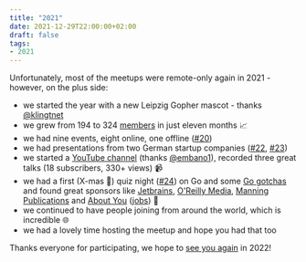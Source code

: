 ```yaml
---
title: "2021"
date: 2021-12-29T22:00:00+02:00
draft: false
tags:
- 2021
---
```


Unfortunately, most of the meetups were remote-only again in 2021 - however, on
the plus side:

* we started the year with a new Leipzig Gopher mascot - thanks [@klingtnet](https://www.klingt.net/)
* we grew from 194 to 324 [members](https://www.meetup.com/Leipzig-Golang/) in just eleven months 📈
* we had nine events, eight online, one offline ([#20](https://golangleipzig.space/posts/meetup-20-invitation/))
* we had presentations from two German startup companies ([#22](https://golangleipzig.space/posts/meetup-22-wrapup/), [#23](https://golangleipzig.space/posts/meetup-23-wrapup/))
* we started a [YouTube channel](https://www.youtube.com/channel/UCFDzViL6Bo0w2AG23Q0_rZQ) (thanks [@embano1](https://twitter.com/embano1/)), recorded three great talks (18 subscribers, 330+ views) 📹
* we had a first (X-mas 🎄) quiz night ([#24](https://golangleipzig.space/posts/meetup-24-wrapup/)) on Go and some [Go gotchas](https://github.com/golang-leipzig/gotchas) and found great sponsors like [Jetbrains](https://jetbrains.com/), [O'Reilly Media](https://www.oreilly.com/pub/cpc/323592), [Manning Publications](https://www.manning.com/) and [About You](https://www.aboutyou.com/) ([jobs](https://corporate.aboutyou.de/en/jobs/senior-golang-developer)) 🎁
* we continued to have people joining from around the world, which is incredible 🌐
* we had a lovely time hosting the meetup and hope you had that too

Thanks everyone for participating, we hope to [see you again](https://www.meetup.com/Leipzig-Golang/) in 2022!
